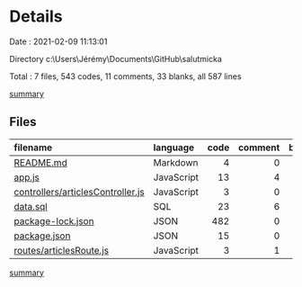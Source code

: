 # Details

Date : 2021-02-09 11:13:01

Directory c:\Users\Jérémy\Documents\GitHub\salutmicka

Total : 7 files,  543 codes, 11 comments, 33 blanks, all 587 lines

[summary](results.md)

## Files
| filename | language | code | comment | blank | total |
| :--- | :--- | ---: | ---: | ---: | ---: |
| [README.md](/README.md) | Markdown | 4 | 0 | 2 | 6 |
| [app.js](/app.js) | JavaScript | 13 | 4 | 10 | 27 |
| [controllers/articlesController.js](/controllers/articlesController.js) | JavaScript | 3 | 0 | 1 | 4 |
| [data.sql](/data.sql) | SQL | 23 | 6 | 16 | 45 |
| [package-lock.json](/package-lock.json) | JSON | 482 | 0 | 1 | 483 |
| [package.json](/package.json) | JSON | 15 | 0 | 1 | 16 |
| [routes/articlesRoute.js](/routes/articlesRoute.js) | JavaScript | 3 | 1 | 2 | 6 |

[summary](results.md)